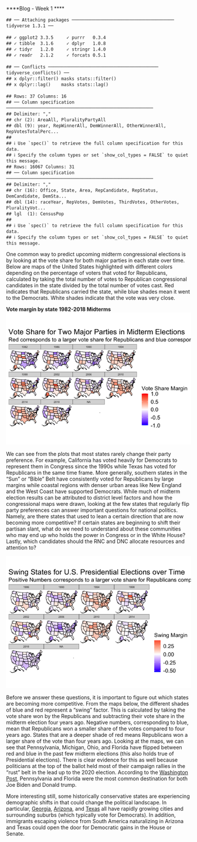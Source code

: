 \*\*\*\*Blog - Week 1 \*\*\*\*

    ## ── Attaching packages ─────────────────────────────────────── tidyverse 1.3.1 ──

    ## ✓ ggplot2 3.3.5     ✓ purrr   0.3.4
    ## ✓ tibble  3.1.6     ✓ dplyr   1.0.8
    ## ✓ tidyr   1.2.0     ✓ stringr 1.4.0
    ## ✓ readr   2.1.2     ✓ forcats 0.5.1

    ## ── Conflicts ────────────────────────────────────────── tidyverse_conflicts() ──
    ## x dplyr::filter() masks stats::filter()
    ## x dplyr::lag()    masks stats::lag()

    ## Rows: 37 Columns: 16
    ## ── Column specification ────────────────────────────────────────────────────────
    ## Delimiter: ","
    ## chr (2): AreaAll, PluralityPartyAll
    ## dbl (9): year, RepWinnerAll, DemWinnerAll, OtherWinnerAll, RepVotesTotalPerc...
    ## 
    ## ℹ Use `spec()` to retrieve the full column specification for this data.
    ## ℹ Specify the column types or set `show_col_types = FALSE` to quiet this message.
    ## Rows: 16067 Columns: 31
    ## ── Column specification ────────────────────────────────────────────────────────
    ## Delimiter: ","
    ## chr (16): Office, State, Area, RepCandidate, RepStatus, DemCandidate, DemSta...
    ## dbl (14): raceYear, RepVotes, DemVotes, ThirdVotes, OtherVotes, PluralityVot...
    ## lgl  (1): CensusPop
    ## 
    ## ℹ Use `spec()` to retrieve the full column specification for this data.
    ## ℹ Specify the column types or set `show_col_types = FALSE` to quiet this message.

One common way to predict upcoming midterm congressional elections is by
looking at the vote share for both major parties in each state over
time. Below are maps of the United States highlighted with different
colors depending on the percentage of voters that voted for Republicans,
calculated by taking the total number of votes to Republican
congressional candidates in the state divided by the total number of
votes cast. Red indicates that Republicans carried the state, while blue
shades mean it went to the Democrats. White shades indicate that the
vote was very close.

**Vote margin by state 1982-2018 Midterms**
![](week1_files/figure-markdown_github/unnamed-chunk-3-1.png)

We can see from the plots that most states rarely change their party
preference. For example, California has voted heavily for Democrats to
represent them in Congress since the 1990s while Texas has voted for
Republicans in the same time frame. More generally, southern states in
the “Sun” or “Bible” Belt have consistently voted for Republicans by
large margins while coastal regions with denser urban areas like New
England and the West Coast have supported Democrats. While much of
midterm election results can be attributed to district level factors and
how the congressional maps were drawn, looking at the few states that
regularly flip party preferences can answer important questions for
national politics. Namely, are there states that used to lean a certain
direction that are now becoming more competitive? If certain states are
beginning to shift their partisan slant, what do we need to understand
about these communities who may end up who holds the power in Congress
or in the White House? Lastly, which candidates should the RNC and DNC
allocate resources and attention to?

![](week1_files/figure-markdown_github/unnamed-chunk-5-1.png)

Before we answer these questions, it is important to figure out which
states are becoming more competitive. From the maps below, the different
shades of blue and red represent a “swing” factor. This is calculated by
taking the vote share won by the Republicans and subtracting their vote
share in the midterm election four years ago. Negative numbers,
corresponding to blue, mean that Republicans won a smaller share of the
votes compared to four years ago. States that are a deeper shade of red
means Republicans won a larger share of the vote than four years ago.
Looking at the maps, we can see that Pennsylvania, Michigan, Ohio, and
Florida have flipped between red and blue in the past few midterm
elections (this also holds true of Presidential elections). There is
clear evidence for this as well because politicians at the top of the
ballot held most of their campaign rallies in the “rust” belt in the
lead up to the 2020 election. According to the [Washington
Post](https://www.washingtonpost.com/elections/2020/11/02/campaign-rallies-covid/),
Pennsylvania and Florida were the most common destination for both Joe
Biden and Donald trump.

More interesting still, some historically conservative states are
experiencing demographic shifts in that could change the political
landscape. In particular,
[Georgia](https://www.nbcnews.com/politics/meet-the-press/meet-2022-s-most-important-swing-state-georgia-n1287686),
[Arizona](https://www.nysun.com/article/why-arizona-is-turning-blue),
and
[Texas](https://www.theguardian.com/us-news/commentisfree/2022/mar/08/can-texas-become-purple-that-may-depend-on-hispanic-voters)
all have rapidly growing cities and surrounding suburbs (which typically
vote for Democrats). In addition, immigrants escaping violence from
South America naturalizing in Arizona and Texas could open the door for
Democratic gains in the House or Senate.
